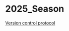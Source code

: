 # 2025_Season
[Version control protocol](https://docs.google.com/document/d/10Hep8I_G-WECgAwW-7c-CxzomMbJLIjcVaO4hX_GPtE/edit?tab=t.0#heading=h.aukg37ez4vyu) 

